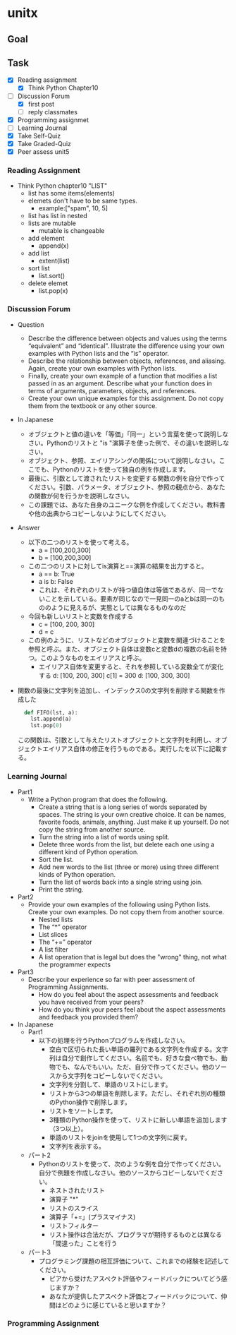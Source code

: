 # unitx

## Goal

## Task

- [x] Reading assignment
  - [x] Think Python Chapter10
- [ ] Discussion Forum
  - [x] first post
  - [ ] reply classmates
- [x] Programming assignmet
- [ ] Learning Journal
- [x] Take Self-Quiz
- [x] Take Graded-Quiz
- [x] Peer assess unit5

### Reading Assignment

- Think Python chapter10 "LIST"
  - list has some items(elements)
  - elemets don't have to be same types.
    - example:["spam", 10, 5]
  - list has list in nested
  - lists are mutable
    - mutable is changeable
  - add element
    - append(x)
  - add list
    - extent(list)
  - sort list
    - list.sort()
  - delete elemet
    - list.pop(x)

### Discussion Forum

- Question
  - Describe the difference between objects and values using the terms “equivalent” and “identical”. Illustrate the difference using your own examples with Python lists and the “is” operator.
  - Describe the relationship between objects, references, and aliasing. Again, create your own examples with Python lists.
  - Finally, create your own example of a function that modifies a list passed in as an argument. Describe what your function does in terms of arguments, parameters, objects, and references.
  - Create your own unique examples for this assignment. Do not copy them from the textbook or any other source.
- In Japanese
  - オブジェクトと値の違いを「等価」「同一」という言葉を使って説明しなさい。Pythonのリストと "is "演算子を使った例で、その違いを説明しなさい。
  - オブジェクト、参照、エイリアシングの関係について説明しなさい。ここでも、Pythonのリストを使って独自の例を作成します。
  - 最後に、引数として渡されたリストを変更する関数の例を自分で作ってください。引数、パラメータ、オブジェクト、参照の観点から、あなたの関数が何を行うかを説明しなさい。
  - この課題では、あなた自身のユニークな例を作成してください。教科書や他の出典からコピーしないようにしてください。

- Answer
  - 以下の二つのリストを使って考える。
    - a = [100,200,300]
    - b = [100,200,300]
  - この二つのリストに対してis演算と==演算の結果を出力すると。
    - a == b: True
    - a is b: False
    - これは、それぞれのリストが持つ値自体は等価であるが、同一でないことを示している。要素が同じなので一見同一のaとbは同一のもののように見えるが、実態としては異なるものなのだ
  - 今回も新しいリストと変数を作成する
    - c = [100, 200, 300]
    - d = c
  - この例のように、リストなどのオブジェクトと変数を関連づけることを参照と呼ぶ。また、オブジェクト自体は変数cと変数dの複数の名前を持つ。このようなものをエイリアスと呼ぶ。
    - エイリアス自体を変更すると、それを参照している変数全てが変化する
d: [100, 200, 300]
c[1] = 300
d: [100, 300, 300]
- 関数の最後に文字列を追加し、インデックス0の文字列を削除する関数を作成した

    ```python
      def FIFO(lst, a):
        lst.append(a)
        lst.pop(0)
    ```

    この関数は、引数として与えたリストオブジェクトと文字列を利用し、オブジェクトエイリアス自体の修正を行うものである。実行したを以下に記載する。

### Learning Journal

- Part1
  - Write a Python program that does the following.
    - Create a string that is a long series of words separated by spaces. The string is your own creative choice. It can be names, favorite foods, animals, anything. Just make it up yourself. Do not copy the string from another source.
    - Turn the string into a list of words using split.
    - Delete three words from the list, but delete each one using a different kind of Python operation.
    - Sort the list.
    - Add new words to the list (three or more) using three different kinds of Python operation.
    - Turn the list of words back into a single string using join.
    - Print the string.
- Part2
  - Provide your own examples of the following using Python lists. Create your own examples. Do not copy them from another source.
    - Nested lists
    - The “*” operator
    - List slices
    - The “+=” operator
    - A list filter
    - A list operation that is legal but does the "wrong" thing, not what the programmer expects
- Part3
  - Describe your experience so far with peer assessment of Programming Assignments.
    - How do you feel about the aspect assessments and feedback you have received from your peers?
    - How do you think your peers feel about the aspect assessments and feedback you provided them?
- In Japanese
  - Part1
    - 以下の処理を行うPythonプログラムを作成しなさい。
      - 空白で区切られた長い単語の羅列である文字列を作成する。文字列は自分で創作してください。名前でも、好きな食べ物でも、動物でも、なんでもいい。ただ、自分で作ってください。他のソースから文字列をコピーしないでください。
      - 文字列を分割して、単語のリストにします。
      - リストから3つの単語を削除します。ただし、それぞれ別の種類のPython操作で削除します。
      - リストをソートします。
      - 3種類のPython操作を使って、リストに新しい単語を追加します（3つ以上）。
      - 単語のリストをjoinを使用して1つの文字列に戻す。
      - 文字列を表示する。
  - パート2
    - Pythonのリストを使って、次のような例を自分で作ってください。自分で例題を作成しなさい。他のソースからコピーしないでください。
      - ネストされたリスト
      - 演算子 "*"
      - リストのスライス
      - 演算子「+=」(プラスマイナス)
      - リストフィルター
      - リスト操作は合法だが、プログラマが期待するものとは異なる「間違った」ことを行う
  - パート3
    - プログラミング課題の相互評価について、これまでの経験を記述してください。
      - ピアから受けたアスペクト評価やフィードバックについてどう感じますか？
      - あなたが提供したアスペクト評価とフィードバックについて、仲間はどのように感じていると思いますか？

### Programming Assignment
